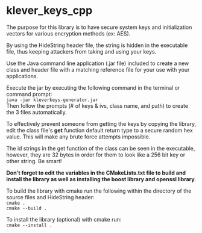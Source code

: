 # klever_keys_cpp

The purpose for this library is to have secure system keys and initialization vectors for various encryption methods (ex: AES).

By using the HideString header file, the string is hidden in the executable file, thus keeping attackers from taking and using your keys.

Use the Java command line application (.jar file) included to create a new class 
and header file with a matching reference file for your use with your applications.

Execute the jar by executing the following command in the terminal or command prompt:<br>
`java -jar kleverkeys-generator.jar`<br>
Then follow the prompts (# of keys & ivs, class name, and path) to create the 3 files automatically.

To effectively prevent someone from getting the keys by copying the library, edit the class file's <b>get</b> function default
return type to a secure random hex value. This will make any brute force attempts impossible.

The id strings in the get function of the class can be seen in the executable, however, they are 32 bytes in order for them to look like a 256 bit key or other string. Be smart!

<b>Don't forget to edit the variables in the CMakeLists.txt file to build and install the library as well as installing the boost library and openssl library</b>.

To build the library with cmake run the following within the directory of the source files and HideString header:
<br>
`cmake .`<br>
`cmake --build .`

To install the library (optional) with cmake run:<br>
`cmake --install .`
